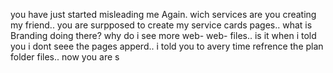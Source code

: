 you have just started misleading me Again.
wich services are you creating my friend.. you are surpposed to create my service cards pages.. what is Branding doing there? why do i see more web- web- files.. is it when i told you i dont seee the pages apperd..
i told you to avery time refrence the plan folder files..
now you are s